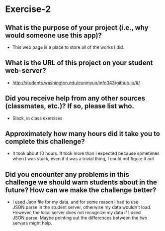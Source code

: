 # Exercise-2

## What is the purpose of your project (i.e., why would someone use this app)?
  - This web page is a place to store all of the works I did.

## What is the URL of this project on your student web-server?
  - http://students.washington.edu/eunmyun/info343/github.io/#/

## Did you receive help from any other sources (classmates, etc.)? If so, please list who.
  - Slack, in class exercises

## Approximately how many hours did it take you to complete this challenge?
  - It took about 10 hours. It took more than I expected because sometimes when I was stuck, even if it was a trivial thing, I could not figure it out.

## Did you encounter any problems in this challenge we should warn students about in the future? How can we make the challenge better?
 - I used Json file for my data, and for some reason I had to use JSON.parse in the student server, otherwise my data wouldn't load. However, the local server does not recognize my data if I used JSON.parse. Maybe pointing out the differences between the two servers might help.
